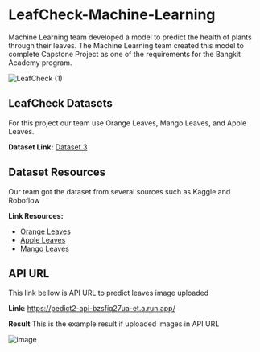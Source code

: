 # LeafCheck-Machine-Learning
Machine Learning team developed a model to predict the health of plants through their leaves. The Machine Learning team created this model to complete Capstone Project as one of the requirements for the Bangkit Academy program.

![LeafCheck (1)](https://github.com/LeafCheckBangkit/LeafCheck-ML/assets/144078397/1c984e32-27aa-4a3a-b6f1-22185bbac57c)

## LeafCheck Datasets
For this project our team use Orange Leaves, Mango Leaves, and Apple Leaves.

**Dataset Link:**
 [Dataset 3](https://drive.google.com/drive/folders/1kxReV_zpPnf7Xqx03U6ndvxyZDFa6pju?usp=sharing)

## Dataset Resources

Our team got the dataset from several sources such as Kaggle and Roboflow

**Link Resources:**
* [Orange Leaves](https://www.kaggle.com/datasets/shuvokumarbasak4004/orange-leaf-disease-dataset)
* [Apple Leaves](https://www.kaggle.com/datasets/nirmalsankalana/apple-leaf-disease-dataset)
* [Mango Leaves](https://www.kaggle.com/datasets/warcoder/mango-leaf-disease-dataset)

## API URL
This link bellow is API URL to predict leaves image uploaded

**Link:** https://pedict2-api-bzsfiq27ua-et.a.run.app/

**Result**
This is the example result if uploaded images in API URL

![image](https://github.com/LeafCheckBangkit/LeafCheck-ML/assets/144078397/f3406e1c-4fba-437f-a733-df1ae205f002)


